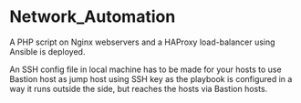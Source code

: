# Network_Automation
A PHP script on  Nginx webservers and a HAProxy load-balancer using Ansible is deployed.

An SSH config file in local machine has to be made for your hosts to use Bastion host as jump host using SSH key as the playbook is configured in a way it runs outside the side, but reaches the hosts via Bastion hosts.

